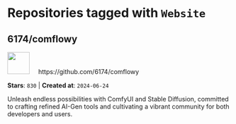 # Repositories tagged with `Website`


## 6174/comflowy


<a href='https://github.com/6174/comflowy'>
<img src="https://avatars.githubusercontent.com/u/3872872?v=4" width="50" height="50"></a> &nbsp; &nbsp; https://github.com/6174/comflowy

**Stars**: `830` | **Created at**: `2024-06-24`


Unleash endless possibilities with ComfyUI and Stable Diffusion, committed to crafting refined AI-Gen tools and cultivating a vibrant community for both developers and users. 
